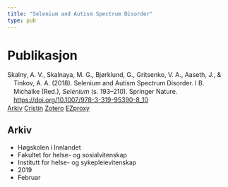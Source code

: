 ```yaml
---
title: "Selenium and Autism Spectrum Disorder"
type: pub
---
```

<h1>Publikasjon</h1>
<article id="csl-bib-container-RPZT8NX8" class="csl-bib-container">
  <div class="csl-bib-body" style="line-height: 1.35; padding-left: 1em; text-indent:-1em;">
  <div class="csl-entry">Skalny, A. V., Skalnaya, M. G., Bj&#xF8;rklund, G., Gritsenko, V. A., Aaseth, J., &amp; Tinkov, A. A. (2018). Selenium and Autism Spectrum Disorder. I B. Michalke (Red.), <i>Selenium</i> (s. 193&#x2013;210). Springer Nature. <a href="https://doi.org/10.1007/978-3-319-95390-8_10">https://doi.org/10.1007/978-3-319-95390-8_10</a></div>
</div>
  <div class="csl-bib-buttons">
    <a href="#taxonomy-article-RPZT8NX8" class="csl-bib-button">Arkiv</a>
    <a href="https://app.cristin.no/results/show.jsf?id=1677065" alt="Cristin URL" class="csl-bib-button">Cristin</a>
    <a href="http://zotero.org/groups/5022929/items/RPZT8NX8" alt="Zotero URL" class="csl-bib-button">Zotero</a>
    <a href="http://ezproxy.inn.no/login?url=https://doi.org/10.1007/978-3-319-95390-8_10" class="csl-bib-button">EZproxy</a>
  </div>
  <div id="csl-bib-meta-container-RPZT8NX8"></div>
</article>
<div id="csl-bib-meta-RPZT8NX8" class="csl-bib-meta">
  <article id="taxonomy-article-RPZT8NX8" class="taxonomy-article">
    <h1>Arkiv</h1>
    <ul>
      <li>Høgskolen i Innlandet</li>
      <li>Fakultet for helse- og sosialvitenskap</li>
      <li>Institutt for helse- og sykepleievitenskap</li>
      <li>2019</li>
      <li>Februar</li>
    </ul>
  </article>
</div>
